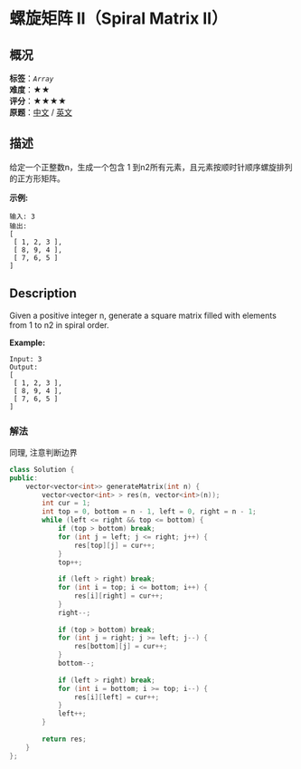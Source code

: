 # 螺旋矩阵 II（Spiral Matrix II）
## 概况
**标签**：*`Array`*<br>
**难度**：★★<br>
**评分**：★★★★<br>
**原题**：[中文](https://leetcode-cn.com/problems/spiral-matrix-ii) / [英文](https://leetcode.com/problems/spiral-matrix-ii)

## 描述
给定一个正整数n，生成一个包含 1 到n2所有元素，且元素按顺时针顺序螺旋排列的正方形矩阵。

**示例:**
```
输入: 3
输出:
[
 [ 1, 2, 3 ],
 [ 8, 9, 4 ],
 [ 7, 6, 5 ]
]
```

## Description
Given a positive integer n, generate a square matrix filled with elements from 1 to n2 in spiral order.

**Example:**
```
Input: 3
Output:
[
 [ 1, 2, 3 ],
 [ 8, 9, 4 ],
 [ 7, 6, 5 ]
]
```

### 解法
同理, 注意判断边界
```c++
class Solution {
public:
    vector<vector<int>> generateMatrix(int n) {
        vector<vector<int> > res(n, vector<int>(n));
        int cur = 1;
        int top = 0, bottom = n - 1, left = 0, right = n - 1;
        while (left <= right && top <= bottom) {
            if (top > bottom) break;
            for (int j = left; j <= right; j++) {
                res[top][j] = cur++;
            }
            top++;
            
            if (left > right) break;
            for (int i = top; i <= bottom; i++) {
                res[i][right] = cur++;
            }
            right--;
            
            if (top > bottom) break;
            for (int j = right; j >= left; j--) {
                res[bottom][j] = cur++;
            }
            bottom--;
            
            if (left > right) break;
            for (int i = bottom; i >= top; i--) {
                res[i][left] = cur++;
            }
            left++;
        }
        
        return res;
    }
};
```